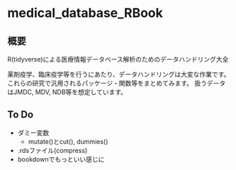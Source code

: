 # medical_database_RBook

## 概要
R(tidyverse)による医療情報データベース解析のためのデータハンドリング大全

薬剤疫学、臨床疫学等を行うにあたり、データハンドリングは大変な作業です。
これらの研究で汎用されるパッケージ・関数等をまとめてみます。
扱うデータはJMDC, MDV, NDB等を想定しています。

## To Do
- ダミー変数
  - mutate()とcut(), dummies()
- .rdsファイル(compress)
- bookdownでもっといい感じに
